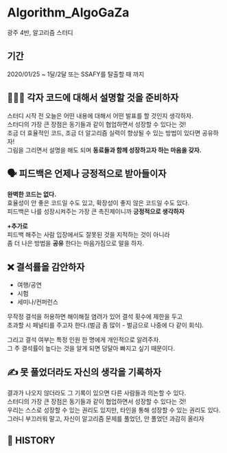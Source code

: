 # Algorithm_AlgoGaZa
광주 4반, 알고리즘 스터디
   
## 기간     
2020/01/25 ~ 1달/2달 또는 SSAFY를 탈출할 때 까지       
   
## 💁🏻‍♀️  각자 코드에 대해서 설명할 것을 준비하자       
스터디 시작 전 오늘은 어떤 내용에 대해서 어떤 발표를 할 것인지 생각하자.              
스터디의 가장 큰 장점은 동기들과 같이 협업하면서 성장할 수 있다는 것!                    
조금 더 효율적인 코드, 조금 더 알고리즘 실력이 향상될 수 있는 방법이 있다면 공유하자!     
그림을 그리면서 설명을 해도 되며 **동료들과 함께 성장하고자 하는 마음을 갖자.**                
             
## 🗣 피드백은 언제나 긍정적으로 받아들이자     
**완벽한 코드는 없다.**          
효율성이 안 좋은 코드일 수도 있고, 확장성이 좋지 않은 코드일 수도 있다.        
피드백은 나를 성장시켜주는 가장 큰 촉진제이니까 **긍정적으로 생각하자**            
      
**+추가로**      
피드백 해주는 사람 입장에서도 잘못된 것을 지적하는 것이 아니라      
좀 더 나은 방법을 **공유** 한다는 마음가짐으로 말을 하자.    
   
## ❌ 결석률을 감안하자      
     
* 여행/공연         
* 시험         
* 세미나/컨퍼런스           
  
무작정 결석을 허용하면 해이해질 염려가 있어 결석 횟수에 제한을 두고      
초과할 시 페널티를 주고자 한다.(벌금 좀 많이 - 벌금으로 나중에 다 같이 회식).       
      
그리고 결석 여부는 특정 인원 한 명에게 개인적으로 알려주자.            
그 주 결석률이 높다는 것을 알게 되면 덩달아 빠지고 싶기 때문이다.      
       
## ✍️ 못 풀었더라도 자신의 생각을 기록하자     
       
결과가 나오지 않더라도 그 기록이 있으면 다른 사람들과 의논할 수 있다.            
스터디의 가장 큰 장점은 동기들과 같이 협업하면서 성장할 수 있다는 것!                         
우리는 스스로 성장할 수 있는 권리도 있지만, 타인을 통해 성장할 수 있는 권리도 있다.      
그러니 부끄러워 말고, 자신이 알고리즘 문제를 풀었던, 안 풀었던 과감히 올리자      
     
## 📖 HISTORY
